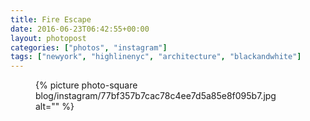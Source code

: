 ```yaml
---
title: Fire Escape
date: 2016-06-23T06:42:55+00:00
layout: photopost
categories: ["photos", "instagram"]
tags: ["newyork", "highlinenyc", "architecture", "blackandwhite"]
---
```


<figure class="photo photo--square">
  {% picture photo-square blog/instagram/77bf357b7cac78c4ee7d5a85e8f095b7.jpg alt="" %}
</figure>


